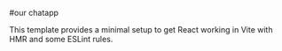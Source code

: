#our chatapp

This template provides a minimal setup to get React working in Vite with HMR and some ESLint rules.
